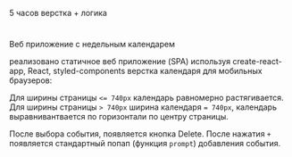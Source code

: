 5 часов верстка + логика
#
Веб приложение с недельным календарем

реализовано статичное веб приложение (SPA) используя create-react-app, React, styled-components
верстка календаря для мобильных браузеров:

Для ширины страницы `<= 740px` календарь равномерно растягивается.
Для ширины страницы `> 740px` ширина календаря `= 740px`, календарь выравнивантвается по горизонтали по центру страницы.

После выбора события, появляется кнопка Delete.
После нажатия `+` появляется стандартный попап (функция `prompt`) добавления события.
